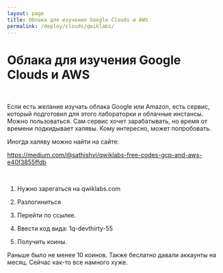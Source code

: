 ```yaml
---
layout: page
title: Облака для изучения Google Clouds и AWS
permalink: /deploy/clouds/qwiklabs/
---
```


# Облака для изучения Google Clouds и AWS

<br/>

Если есть желание изучать облака Google или Amazon, есть сервис, который подготовил для этого лабораторки и облачные инстансы. Можно пользоваться. Сам сервис хочет зарабатывать, но время от времени подкидывает халявы. Кому интересно, может попробовать.

Иногда халяву можно найти на сайте:

https://medium.com/@sathishvj/qwiklabs-free-codes-gcp-and-aws-e40f3855ffdb

<br/>

1. Нужно зарегаться на qwiklabs.com

2. Разлогиниться

3. Перейти по ссылке.

4. Ввести код вида: 1q-devthirty-55

5. Получить коины.

Раньше было не менее 10 коинов. Также беслатно давали аккаунты на месяц. Сейчас как-то все намного хуже.

